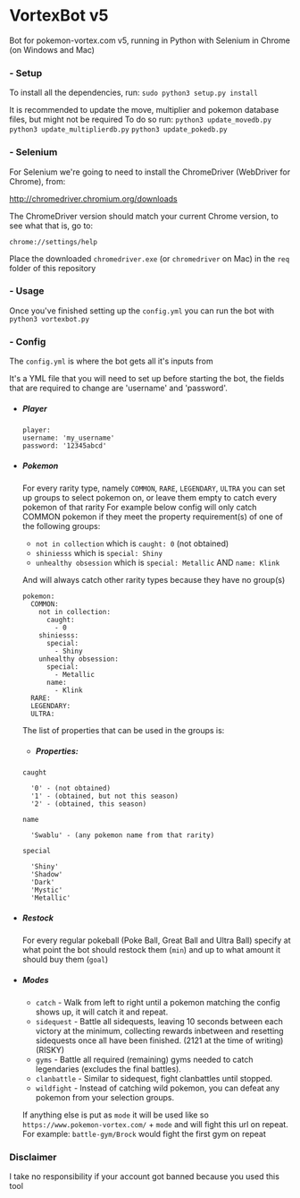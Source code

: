 
#  VortexBot v5

Bot for pokemon-vortex.com v5, running in Python with Selenium in Chrome (on Windows and Mac)

### - Setup

To install all the dependencies, run: 
`sudo python3 setup.py install` 

It is recommended to update the move, multiplier and pokemon database files, but might not be required
To do so run:
`python3 update_movedb.py`
`python3 update_multiplierdb.py`
`python3 update_pokedb.py`

###  - Selenium

For Selenium we're going to need to install the ChromeDriver (WebDriver for Chrome), from:

http://chromedriver.chromium.org/downloads

The ChromeDriver version should match your current Chrome version, to see what that is, go to:

`chrome://settings/help`

Place the downloaded `chromedriver.exe` (or `chromedriver` on Mac) in the `req` folder of this repository

### - Usage

Once you've finished setting up the `config.yml` you can run the bot with `python3 vortexbot.py`

###  - Config

The `config.yml` is where the bot gets all it's inputs from

It's a YML file that you will need to set up before starting the bot, the fields that are required to change are 'username' and 'password'.
- ##### Player
    ```
    player:
    username: 'my_username'
    password: '12345abcd'
    ```
- ##### Pokemon
    For every rarity type, namely `COMMON`, `RARE`, `LEGENDARY`, `ULTRA` you can set up groups to select pokemon on, or leave them empty to catch every pokemon of that rarity
    For example below config will only catch COMMON pokemon if they meet the property requirement(s) of one of the following  groups:
     - `not in collection` which is `caught: 0` (not obtained)
     - `shiniesss` which is `special: Shiny`
     - `unhealthy obsession` which is `special: Metallic` AND `name: Klink`
 
    And will always catch other rarity types because they have no group(s)
    ```
    pokemon:
      COMMON:
        not in collection:
          caught:
            - 0
        shiniesss:
          special:
            - Shiny
        unhealthy obsession:
          special:
            - Metallic
          name:
            - Klink
      RARE:
      LEGENDARY:
      ULTRA:
    ```
    The list of properties that can be used in the groups is:
    - ##### Properties:
     `caught` 
     
		'0' - (not obtained)
        '1' - (obtained, but not this season)
        '2' - (obtained, this season)
     `name` 
     
		'Swablu' - (any pokemon name from that rarity)
     `special` 
     
		'Shiny'
		'Shadow'
		'Dark'
		'Mystic'
		'Metallic'

- ##### Restock
  For every regular pokeball (Poke Ball, Great Ball and Ultra Ball) specify at what point the bot should restock them (`min`) and up to what amount it should buy them (`goal`)

- ##### Modes
  - `catch` - Walk from left to right until a pokemon matching the config shows up, it will catch it and repeat.
  - `sidequest` - Battle all sidequests, leaving 10 seconds between each victory at the minimum, collecting rewards inbetween and resetting sidequests once all have been finished. (2121 at the time of writing) (RISKY)
  - `gyms` - Battle all required (remaining) gyms needed to catch legendaries (excludes the final battles).
  - `clanbattle` - Similar to sidequest, fight clanbattles until stopped.
  - `wildfight` - Instead of catching wild pokemon, you can defeat any pokemon from your selection groups.

  If anything else is put as `mode` it will be used like so `https://www.pokemon-vortex.com/` + `mode` and will fight this url on repeat.
  For example: `battle-gym/Brock` would fight the first gym on repeat

### Disclaimer
I take no responsibility if your account got banned because you used this tool
